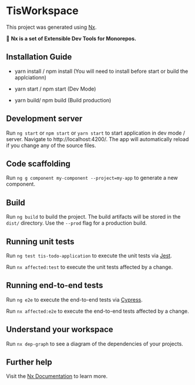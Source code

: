 # TisWorkspace

This project was generated using [Nx](https://nx.dev).

🔎 **Nx is a set of Extensible Dev Tools for Monorepos.**

## Installation Guide

- yarn install / npm install (You will need to install before start or build the applciationn)
- yarn start / npm start (Dev Mode)

- yarn build/ npm build (Build production)

## Development server

Run `ng start` or `npm start` or `yarn start` to start application in dev mode / server. Navigate to http://localhost:4200/. The app will automatically reload if you change any of the source files.

## Code scaffolding

Run `ng g component my-component --project=my-app` to generate a new component.

## Build

Run `ng build` to build the project. The build artifacts will be stored in the `dist/` directory. Use the `--prod` flag for a production build.

## Running unit tests

Run `ng test tis-todo-application` to execute the unit tests via [Jest](https://jestjs.io).

Run `nx affected:test` to execute the unit tests affected by a change.

## Running end-to-end tests

Run `ng e2e` to execute the end-to-end tests via [Cypress](https://www.cypress.io).

Run `nx affected:e2e` to execute the end-to-end tests affected by a change.

## Understand your workspace

Run `nx dep-graph` to see a diagram of the dependencies of your projects.

## Further help

Visit the [Nx Documentation](https://nx.dev/angular) to learn more.
